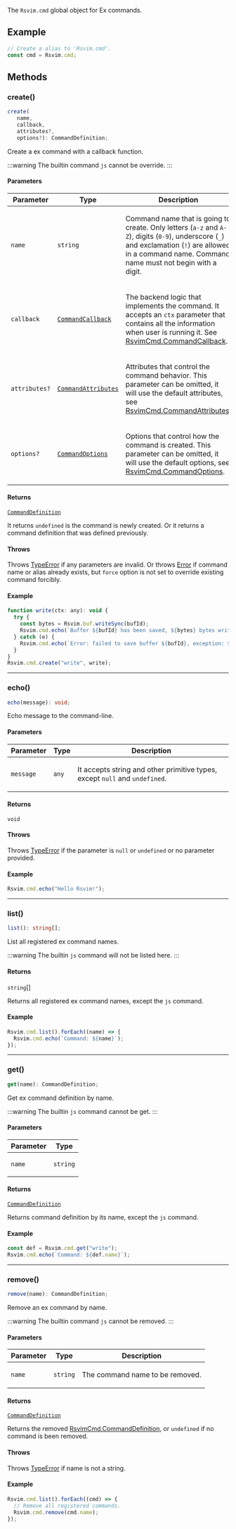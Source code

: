 The `Rsvim.cmd` global object for Ex commands.

## Example

```javascript
// Create a alias to 'Rsvim.cmd'.
const cmd = Rsvim.cmd;
```

## Methods

### create()

```ts
create(
   name, 
   callback, 
   attributes?, 
   options?): CommandDefinition;
```

Create a ex command with a callback function.

:::warning
The builtin command `js` cannot be override.
:::

#### Parameters

<table>
<thead>
<tr>
<th>Parameter</th>
<th>Type</th>
<th>Description</th>
</tr>
</thead>
<tbody>
<tr>
<td>

`name`

</td>
<td>

`string`

</td>
<td>

Command name that is going to create. Only letters (`a-z` and `A-Z`), digits (`0-9`), underscore (`_`) and exclamation (`!`) are allowed in a command name. Command name must not begin with a digit.

</td>
</tr>
<tr>
<td>

`callback`

</td>
<td>

[`CommandCallback`](../namespaces/RsvimCmd/type-aliases/CommandCallback.md)

</td>
<td>

The backend logic that implements the command. It accepts an `ctx` parameter that contains all the information when user is running it. See [RsvimCmd.CommandCallback](../namespaces/RsvimCmd/type-aliases/CommandCallback.md).

</td>
</tr>
<tr>
<td>

`attributes?`

</td>
<td>

[`CommandAttributes`](../namespaces/RsvimCmd/type-aliases/CommandAttributes.md)

</td>
<td>

Attributes that control the command behavior. This parameter can be omitted, it will use the default attributes, see [RsvimCmd.CommandAttributes](../namespaces/RsvimCmd/type-aliases/CommandAttributes.md).

</td>
</tr>
<tr>
<td>

`options?`

</td>
<td>

[`CommandOptions`](../namespaces/RsvimCmd/type-aliases/CommandOptions.md)

</td>
<td>

Options that control how the command is created. This parameter can be omitted, it will use the default options, see [RsvimCmd.CommandOptions](../namespaces/RsvimCmd/type-aliases/CommandOptions.md).

</td>
</tr>
</tbody>
</table>

#### Returns

[`CommandDefinition`](../namespaces/RsvimCmd/type-aliases/CommandDefinition.md)

It returns `undefined` is the command is newly created. Or it returns a command definition that was defined previously.

#### Throws

Throws [TypeError](https://developer.mozilla.org/docs/Web/JavaScript/Reference/Global_Objects/TypeError) if any parameters are invalid. Or throws [Error](https://developer.mozilla.org/docs/Web/JavaScript/Reference/Global_Objects/Error) if command name or alias already exists, but `force` option is not set to override existing command forcibly.

#### Example

```javascript
function write(ctx: any): void {
  try {
    const bytes = Rsvim.buf.writeSync(bufId);
    Rsvim.cmd.echo(`Buffer ${bufId} has been saved, ${bytes} bytes written`);
  } catch (e) {
    Rsvim.cmd.echo(`Error: failed to save buffer ${bufId}, exception: ${e}`);
  }
}
Rsvim.cmd.create("write", write);
```

***

### echo()

```ts
echo(message): void;
```

Echo message to the command-line.

#### Parameters

<table>
<thead>
<tr>
<th>Parameter</th>
<th>Type</th>
<th>Description</th>
</tr>
</thead>
<tbody>
<tr>
<td>

`message`

</td>
<td>

`any`

</td>
<td>

It accepts string and other primitive types, except `null` and `undefined`.

</td>
</tr>
</tbody>
</table>

#### Returns

`void`

#### Throws

Throws [TypeError](https://developer.mozilla.org/docs/Web/JavaScript/Reference/Global_Objects/TypeError) if the parameter is `null` or `undefined` or no parameter provided.

#### Example

```javascript
Rsvim.cmd.echo("Hello Rsvim!");
```

***

### list()

```ts
list(): string[];
```

List all registered ex command names.

:::warning
The builtin `js` command will not be listed here.
:::

#### Returns

`string`[]

Returns all registered ex command names, except the `js` command.

#### Example

```javascript
Rsvim.cmd.list().forEach((name) => {
  Rsvim.cmd.echo(`Command: ${name}`);
});
```

***

### get()

```ts
get(name): CommandDefinition;
```

Get ex command definition by name.

:::warning
The builtin `js` command cannot be get.
:::

#### Parameters

<table>
<thead>
<tr>
<th>Parameter</th>
<th>Type</th>
</tr>
</thead>
<tbody>
<tr>
<td>

`name`

</td>
<td>

`string`

</td>
</tr>
</tbody>
</table>

#### Returns

[`CommandDefinition`](../namespaces/RsvimCmd/type-aliases/CommandDefinition.md)

Returns command definition by its name, except the `js` command.

#### Example

```javascript
const def = Rsvim.cmd.get("write");
Rsvim.cmd.echo(`Command: ${def.name}`);
```

***

### remove()

```ts
remove(name): CommandDefinition;
```

Remove an ex command by name.

:::warning
The builtin command `js` cannot be removed.
:::

#### Parameters

<table>
<thead>
<tr>
<th>Parameter</th>
<th>Type</th>
<th>Description</th>
</tr>
</thead>
<tbody>
<tr>
<td>

`name`

</td>
<td>

`string`

</td>
<td>

The command name to be removed.

</td>
</tr>
</tbody>
</table>

#### Returns

[`CommandDefinition`](../namespaces/RsvimCmd/type-aliases/CommandDefinition.md)

Returns the removed [RsvimCmd.CommandDefinition](../namespaces/RsvimCmd/type-aliases/CommandDefinition.md), or `undefined` if no command is been removed.

#### Throws

Throws [TypeError](https://developer.mozilla.org/docs/Web/JavaScript/Reference/Global_Objects/TypeError) if name is not a string.

#### Example

```javascript
Rsvim.cmd.list().forEach((cmd) => {
  // Remove all registered commands.
  Rsvim.cmd.remove(cmd.name);
});
```

